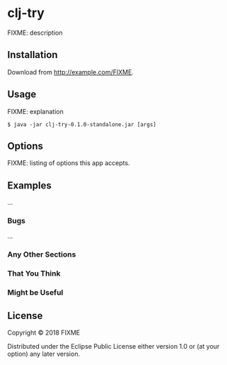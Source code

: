 # clj-try

FIXME: description

## Installation

Download from http://example.com/FIXME.

## Usage

FIXME: explanation

    $ java -jar clj-try-0.1.0-standalone.jar [args]

## Options

FIXME: listing of options this app accepts.

## Examples

...

### Bugs

...

### Any Other Sections
### That You Think
### Might be Useful

## License

Copyright © 2018 FIXME

Distributed under the Eclipse Public License either version 1.0 or (at
your option) any later version.
